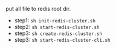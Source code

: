 put all file to redis root dir.

- step1: `sh init-redis-cluster.sh`
- step2: `sh start-redis-cluster.sh`
- step3: `sh create-redis-cluster.sh`
- step3: `sh start-redis-cluster-cli.sh`

